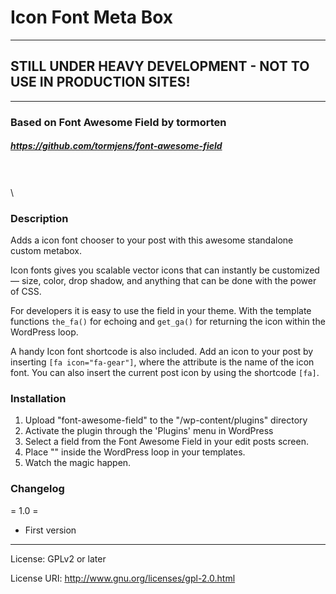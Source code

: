 # Icon Font Meta Box


---



## STILL UNDER HEAVY DEVELOPMENT - NOT TO USE IN PRODUCTION SITES!



---


### Based on Font Awesome Field by tormorten
##### https://github.com/tormjens/font-awesome-field
\
\
\
### Description


Adds a icon font chooser to your post with this awesome standalone custom metabox.

Icon fonts gives you scalable vector icons that can instantly be customized — size, color, drop shadow, and anything that can be done with the power of CSS.

For developers it is easy to use the field in your theme. With the template functions `the_fa()` for echoing and `get_ga()` for returning the icon within the WordPress loop.

A handy Icon font shortcode is also included. Add an icon to your post by inserting `[fa icon="fa-gear"]`, where the attribute is the name of the icon font. You can also insert the current post icon by using the shortcode `[fa]`.




### Installation

1. Upload "font-awesome-field" to the "/wp-content/plugins" directory
2. Activate the plugin through the 'Plugins' menu in WordPress
3. Select a field from the Font Awesome Field in your edit posts screen.
4. Place "<?php the_icon();?>" inside the WordPress loop in your templates.
5. Watch the magic happen.




### Changelog

= 1.0 =

- First version




---

License: GPLv2 or later

License URI: http://www.gnu.org/licenses/gpl-2.0.html